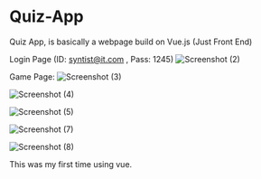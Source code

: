 # Quiz-App

Quiz App, is basically a webpage build on Vue.js (Just Front End)

Login Page (ID: syntist@it.com , Pass: 1245)
![Screenshot (2)](https://user-images.githubusercontent.com/24858150/74091572-c6642800-4ada-11ea-8dcc-5713a4d126a0.png)

Game Page:
![Screenshot (3)](https://user-images.githubusercontent.com/24858150/74091630-47232400-4adb-11ea-8c96-cb819ead2b8b.png)

![Screenshot (4)](https://user-images.githubusercontent.com/24858150/74091632-4ab6ab00-4adb-11ea-8de3-e0fe0c32cc45.png)

![Screenshot (5)](https://user-images.githubusercontent.com/24858150/74091633-4e4a3200-4adb-11ea-9a24-277a631fd6ce.png)

![Screenshot (7)](https://user-images.githubusercontent.com/24858150/74091638-54d8a980-4adb-11ea-8a0b-1d0cca0ba885.png)

![Screenshot (8)](https://user-images.githubusercontent.com/24858150/74091642-586c3080-4adb-11ea-9992-03f85b4fcc60.png)




This was my first time using vue.
